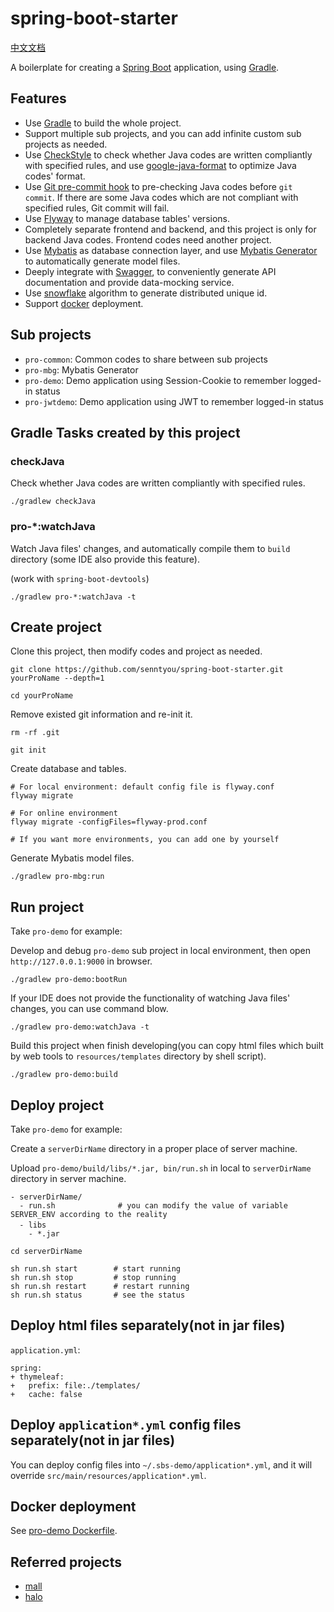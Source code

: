 # spring-boot-starter

[中文文档](./README.md)

A boilerplate for creating a [Spring Boot](https://spring.io/projects/spring-boot) application, using [Gradle](https://gradle.org/).

## Features

- Use [Gradle](https://gradle.org/) to build the whole project.
- Support multiple sub projects, and you can add infinite custom sub projects as needed.
- Use [CheckStyle](https://checkstyle.org/) to check whether Java codes are written compliantly with specified rules, and use [google-java-format](https://github.com/google/google-java-format) to optimize Java codes' format.
- Use [Git pre-commit hook](./config/hooks) to pre-checking Java codes before `git commit`. If there are some Java codes which are not compliant with specified rules, Git commit will fail.
- Use [Flyway](https://flywaydb.org/) to manage database tables' versions.
- Completely separate frontend and backend, and this project is only for backend Java codes. Frontend codes need another project.
- Use [Mybatis](https://www.mybatis.org/) as database connection layer, and use [Mybatis Generator](http://www.mybatis.org/generator/) to automatically generate model files.
- Deeply integrate with [Swagger](https://swagger.io/), to conveniently generate API documentation and provide data-mocking service.
- Use [snowflake](https://github.com/twitter-archive/snowflake) algorithm to generate distributed unique id.
- Support [docker](https://www.docker.com/) deployment.

## Sub projects

- `pro-common`: Common codes to share between sub projects
- `pro-mbg`: Mybatis Generator
- `pro-demo`: Demo application using Session-Cookie to remember logged-in status
- `pro-jwtdemo`: Demo application using JWT to remember logged-in status

## Gradle Tasks created by this project

### checkJava

Check whether Java codes are written compliantly with specified rules.

```
./gradlew checkJava 
```

### pro-*:watchJava

Watch Java files' changes, and automatically compile them to `build` directory (some IDE also provide this feature).

(work with `spring-boot-devtools`)

```
./gradlew pro-*:watchJava -t
```

## Create project

Clone this project, then modify codes and project as needed.

```
git clone https://github.com/senntyou/spring-boot-starter.git yourProName --depth=1

cd yourProName
```

Remove existed git information and re-init it.

```
rm -rf .git

git init
```

Create database and tables.

```
# For local environment: default config file is flyway.conf
flyway migrate

# For online environment
flyway migrate -configFiles=flyway-prod.conf

# If you want more environments, you can add one by yourself 
```

Generate Mybatis model files.

```
./gradlew pro-mbg:run
```

## Run project

Take `pro-demo` for example:

Develop and debug `pro-demo` sub project in local environment, then open `http://127.0.0.1:9000` in browser.

```
./gradlew pro-demo:bootRun
```

If your IDE does not provide the functionality of watching Java files' changes, you can use command blow.

```
./gradlew pro-demo:watchJava -t
```

Build this project when finish developing(you can copy html files which built by web tools to `resources/templates` directory by shell script).

```
./gradlew pro-demo:build
```

## Deploy project

Take `pro-demo` for example:

Create a `serverDirName` directory in a proper place of server machine.

Upload `pro-demo/build/libs/*.jar, bin/run.sh` in local to `serverDirName` directory in server machine.

```
- serverDirName/
  - run.sh              # you can modify the value of variable SERVER_ENV according to the reality
  - libs　
    - *.jar
```

```
cd serverDirName

sh run.sh start        # start running
sh run.sh stop         # stop running
sh run.sh restart      # restart running
sh run.sh status       # see the status
```

## Deploy html files separately(not in jar files)

`application.yml`: 

```
spring:
+ thymeleaf:
+   prefix: file:./templates/
+   cache: false
```

## Deploy `application*.yml` config files separately(not in jar files)

You can deploy config files into `~/.sbs-demo/application*.yml`, and it will override `src/main/resources/application*.yml`. 

## Docker deployment

See [pro-demo Dockerfile](./pro-demo/Dockerfile).

## Referred projects

- [mall](https://github.com/macrozheng/mall)
- [halo](https://github.com/halo-dev/halo)

